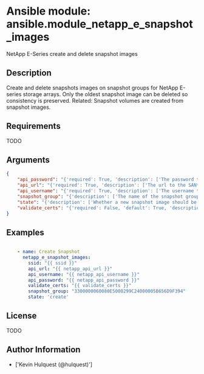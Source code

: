 # Ansible module: ansible.module_netapp_e_snapshot_images


NetApp E-Series create and delete snapshot images

## Description

Create and delete snapshots images on snapshot groups for NetApp E-series storage arrays.
Only the oldest snapshot image can be deleted so consistency is preserved.
Related: Snapshot volumes are created from snapshot images.

## Requirements

TODO

## Arguments

``` json
{
    "api_password": "{'required': True, 'description': ['The password to authenticate with the SANtricity WebServices Proxy or embedded REST API.']}",
    "api_url": "{'required': True, 'description': ['The url to the SANtricity WebServices Proxy or embedded REST API.']}",
    "api_username": "{'required': True, 'description': ['The username to authenticate with the SANtricity WebServices Proxy or embedded REST API.']}",
    "snapshot_group": "{'description': ['The name of the snapshot group in which you want to create a snapshot image.'], 'required': True}",
    "state": "{'description': ['Whether a new snapshot image should be created or oldest be deleted.'], 'required': True, 'choices': ['create', 'remove']}",
    "validate_certs": "{'required': False, 'default': True, 'description': ['Should https certificates be validated?']}",
}
```

## Examples


``` yaml

    - name: Create Snapshot
      netapp_e_snapshot_images:
        ssid: "{{ ssid }}"
        api_url: "{{ netapp_api_url }}"
        api_username: "{{ netapp_api_username }}"
        api_password: "{{ netapp_api_password }}"
        validate_certs: "{{ validate_certs }}"
        snapshot_group: "3300000060080E5000299C24000005B656D9F394"
        state: 'create'

```

## License

TODO

## Author Information
  - ['Kevin Hulquest (@hulquest)']
